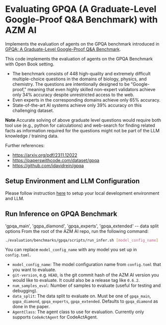 # Evaluating GPQA (A Graduate-Level Google-Proof Q&A Benchmark) with AZM AI

Implements the evaluation of agents on the GPQA benchmark introduced in [GPQA: A Graduate-Level Google-Proof Q&A Benchmark](https://arxiv.org/abs/2308.07124).

This code implements the evaluation of agents on the GPQA Benchmark with Open Book setting.

- The benchmark consists of 448 high-quality and extremely difficult multiple-choice questions in the domains of biology, physics, and chemistry. The questions are intentionally designed to be "Google-proof," meaning that even highly skilled non-expert validators achieve only 34% accuracy despite unrestricted access to the web.
- Even experts in the corresponding domains achieve only 65% accuracy.
- State-of-the-art AI systems achieve only 39% accuracy on this challenging dataset.

**Note**
Accurate solving of above graduate level questions would require both tool use (e.g., python for calculations) and web-search for finding related facts as information required for the questions might not be part of the LLM knowledge / training data.

Further references:

- <https://arxiv.org/pdf/2311.12022>
- <https://paperswithcode.com/dataset/gpqa>
- <https://github.com/idavidrein/gpqa>

## Setup Environment and LLM Configuration

Please follow instruction [here](../../README.md#setup) to setup your local development environment and LLM.

## Run Inference on GPQA Benchmark

'gpqa_main', 'gqpa_diamond', 'gpqa_experts', 'gpqa_extended' -- data split options
From the root of the AZM AI repo, run the following command:

```bash
./evaluation/benchmarks/gpqa/scripts/run_infer.sh [model_config_name] [git-version] [num_samples_eval] [data_split] [AgentClass]
```

You can replace `model_config_name` with any model you set up in `config.toml`.

- `model_config_name`: The model configuration name from `config.toml` that you want to evaluate.
- `git-version`, e.g. `HEAD`, is the git commit hash of the AZM AI version you would
like to evaluate. It could also be a release tag like `0.6.2`.
- `num_samples_eval`: Number of samples to evaluate (useful for testing and debugging).
- `data_split`: The data split to evaluate on. Must be one of `gpqa_main`, `gqpa_diamond`, `gpqa_experts`, `gpqa_extended`. Defaults to `gpqa_diamond` as done in the paper.
- `AgentClass`: The agent class to use for evaluation. Currently only supports `CodeActAgent` for CodeActAgent.
